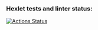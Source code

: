 ### Hexlet tests and linter status:
[![Actions Status](https://github.com/SvetlanaPeskova/layout-designer-project-58/actions/workflows/hexlet-check.yml/badge.svg)](https://github.com/SvetlanaPeskova/layout-designer-project-58/actions)